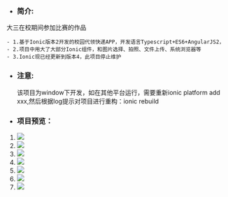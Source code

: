  *  ### 简介:
  大三在校期间参加比赛的作品
  
    - 1.基于Ionic版本2开发的校园代领快递APP，开发语言Typescript+ES6+AngularJS2，
    - 2.项目中用大了大部分Ionic组件，和图片选择、拍照、文件上传、系统浏览器等
    - 3.Ionic现已经更新到版本4，此项目停止维护
    
 * ### 注意:
    该项目为window下开发，如在其他平台运行，需要重新ionic platform add  xxx,然后根据log提示对项目进行重构：ionic rebuild
  
*   ### 项目预览：
1. ![](https://github.com/DaLeiGe/Ionic-shundai/blob/master/readmeimg/1.PNG)
1. ![](https://github.com/DaLeiGe/Ionic-shundai/blob/master/readmeimg/2.PNG)
1. ![](https://github.com/DaLeiGe/Ionic-shundai/blob/master/readmeimg/3.PNG)
1. ![](https://github.com/DaLeiGe/Ionic-shundai/blob/master/readmeimg/4.PNG)
1. ![](https://github.com/DaLeiGe/Ionic-shundai/blob/master/readmeimg/5.PNG)
1. ![](https://github.com/DaLeiGe/Ionic-shundai/blob/master/readmeimg/6.PNG)
1. ![](https://github.com/DaLeiGe/Ionic-shundai/blob/master/readmeimg/7.PNG)
 
